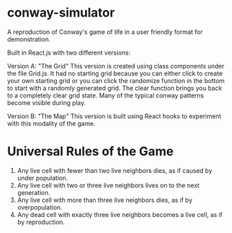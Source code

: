 # conway-simulator
A reproduction of Conway's game of life in a user friendly format for demonstration.

Built in React.js with two different versions:

Version A: "The Grid"
This version is created using class components under the file Grid.js. It had no starting grid because you can either click to create your own starting grid or you can click the randomize function in the bottom to start with a randomly generated grid. The clear function brings you back to a completely clear grid state. Many of the typical conway patterns become visible during play.

Version B: "The Map"
This version is built using React hooks to experiment with this modality of the game. 

# Universal Rules of the Game
1. Any live cell with fewer than two live neighbors dies, as if caused by under population.
2. Any live cell with two or three live neighbors lives on to the next generation.
3. Any live cell with more than three live neighbors dies, as if by overpopulation.
4. Any dead cell with exactly three live neighbors becomes a live cell, as if by reproduction.
